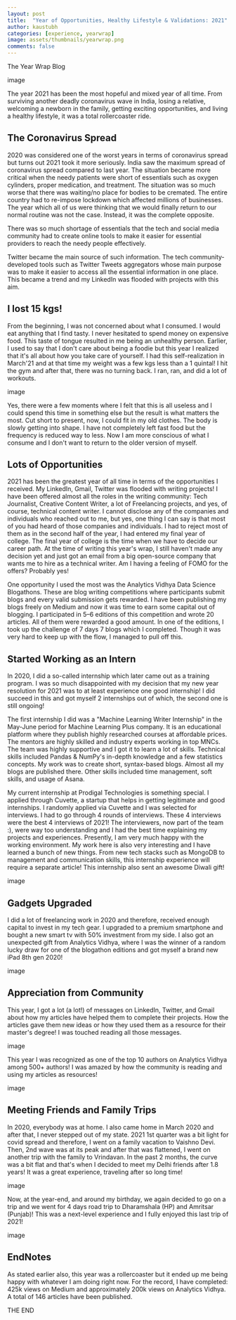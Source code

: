 ```yaml
---
layout: post
title:  "Year of Opportunities, Healthy Lifestyle & Validations: 2021"
author: kaustubh
categories: [experience, yearwrap]
image: assets/thumbnails/yearwrap.png
comments: false
---
```

The Year Wrap Blog

image

The year 2021 has been the most hopeful and mixed year of all time. From surviving another deadly coronavirus wave in India, losing a relative, welcoming a newborn in the family, getting exciting opportunities, and living a healthy lifestyle, it was a total rollercoaster ride.

## The Coronavirus Spread

2020 was considered one of the worst years in terms of coronavirus spread but turns out 2021 took it more seriously. India saw the maximum spread of coronavirus spread compared to last year. The situation became more critical when the needy patients were short of essentials such as oxygen cylinders, proper medication, and treatment. The situation was so much worse that there was waiting/no place for bodies to be cremated. The entire country had to re-impose lockdown which affected millions of businesses. The year which all of us were thinking that we would finally return to our normal routine was not the case. Instead, it was the complete opposite.

There was so much shortage of essentials that the tech and social media community had to create online tools to make it easier for essential providers to reach the needy people effectively.

Twitter became the main source of such information. The tech community-developed tools such as Twitter Tweets aggregators whose main purpose was to make it easier  to access all the essential information in one place. This became a trend and my LinkedIn was flooded with projects with this aim.

## I lost 15 kgs!

From the beginning, I was not concerned about what I consumed. I would eat anything that I find tasty. I never hesitated to spend money on expensive food. This taste of tongue resulted in me being an unhealthy person. Earlier, I used to say that I don't care about being a foodie but this year I realized that it's all about how you take care of yourself. I had this self-realization in March'21 and at that time my weight was a few kgs less than a 1 quintal! I hit the gym and after that, there was no turning back. I ran, ran, and did a lot of workouts.

image

Yes, there were a few moments where I felt that this is all useless and I could spend this time in something else but the result is what matters the most. Cut short to present, now, I could fit in my old clothes. The body is slowly getting into shape. I have not completely left fast food but the frequency is reduced way to less. Now I am more conscious of what I consume and I don't want to return to the older version of myself.

## Lots of Opportunities

2021 has been the greatest year of all time in terms of the opportunities I received. My LinkedIn, Gmail, Twitter was flooded with writing projects! I have been offered almost all the roles in the writing community: Tech Journalist, Creative Content Writer, a lot of Freelancing projects, and yes, of course, technical content writer. I cannot disclose any of the companies and individuals who reached out to me, but yes, one thing I can say is that most of you had heard of those companies and individuals. I had to reject most of them as in the second half of the year, I had entered my final year of college. The final year of college is the time when we have to decide our career path. At the time of writing this year's wrap, I still haven't made any decision yet and just got an email from a big open-source company that wants me to hire as a technical writer. Am I having a feeling of FOMO for the offers? Probably yes!

One opportunity I used the most was the Analytics Vidhya Data Science Blogathons. These are blog writing competitions where participants submit blogs and every valid submission gets rewarded. I have been publishing my blogs freely on Medium and now it was time to earn some capital out of blogging. I participated in 5–6 editions of this competition and wrote 20 articles. All of them were rewarded a good amount. In one of the editions, I took up the challenge of 7 days 7 blogs which I completed. Though it was very hard to keep up with the flow, I managed to pull off this.

## Started Working as an Intern

In 2020, I did a so-called internship which later came out as a training program. I was so much disappointed with my decision that my new year resolution for 2021 was to at least experience one good internship! I did succeed in this and got myself 2 internships out of which, the second one is still ongoing!

The first internship I did was a "Machine Learning Writer Internship" in the May-June period for Machine Learning Plus company. It is an educational platform where they publish highly researched courses at affordable prices. The mentors are highly skilled and industry experts working in top MNCs. The team was highly supportive and I got it to learn a lot of skills. Technical skills included Pandas & NumPy's in-depth knowledge and a few statistics concepts. My work was to create short, syntax-based blogs. Almost all my blogs are published there. Other skills included time management, soft skills, and usage of Asana.

My current internship at Prodigal Technologies is something special. I applied through Cuvette, a startup that helps in getting legitimate and good internships. I randomly applied via Cuvette and I was selected for interviews. I had to go through 4 rounds of interviews. These 4 interviews were the best 4 interviews of 2021! The interviewers, now part of the team :), were way too understanding and I had the best time explaining my projects and experiences. Presently, I am very much happy with the working environment. My work here is also very interesting and I have learned a bunch of new things. From new tech stacks such as MongoDB to management and communication skills, this internship experience will require a separate article! This internship also sent an awesome Diwali gift!

image

## Gadgets Upgraded

I did a lot of freelancing work in 2020 and therefore, received enough capital to invest in my tech gear. I upgraded to a premium smartphone and bought a new smart tv with 50% investment from my side. I also got an unexpected gift from Analytics Vidhya, where I was the winner of a random lucky draw for one of the blogathon editions and got myself a brand new iPad 8th gen 2020!

image

## Appreciation from Community

This year, I got a lot (a lot!) of messages on LinkedIn, Twitter, and Gmail about how my articles have helped them to complete their projects. How the articles gave them new ideas or how they used them as a resource for their master's degree! I was touched reading all those messages.

image

This year I was recognized as one of the top 10 authors on Analytics Vidhya among 500+ authors! I was amazed by how the community is reading and using my articles as resources!

image

## Meeting Friends and Family Trips
In 2020, everybody was at home. I also came home in March 2020 and after that, I never stepped out of my state. 2021 1st quarter was a bit light for covid spread and therefore, I went on a family vacation to Vaishno Devi. Then, 2nd wave was at its peak and after that was flattened, I went on another trip with the family to Vrindavan. In the past 2 months, the curve was a bit flat and that's when I decided to meet my Delhi friends after 1.8 years! It was a great experience, traveling after so long time!

image

Now, at the year-end, and around my birthday, we again decided to go on a trip and we went for 4 days road trip to Dharamshala (HP) and Amritsar (Punjab)! This was a next-level experience and I fully enjoyed this last trip of 2021!

image

## EndNotes

As stated earlier also, this year was a rollercoaster but it ended up me being happy with whatever I am doing right now. For the record, I have completed: 425k views on Medium and approximately 200k views on Analytics Vidhya. A total of 146 articles have been published.

THE END